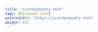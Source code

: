 ```yaml
---
title: "scottmckendry.tech"
tags: [Personal site]
externalUrl: "https://scottmckendry.tech"
weight: 431
---
```

